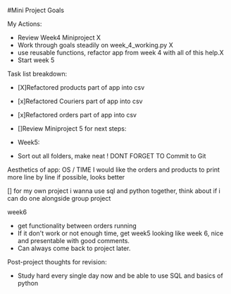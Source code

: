 #Mini Project Goals

My Actions:
- Review Week4 Miniproject X
- Work through goals steadily on week_4_working.py X 
- use reusable functions, refactor app from week 4 with all of this help.X 
- Start week 5

Task list breakdown:
-   [X]Refactored products part of app into csv
-   [x]Refactored Couriers part of app into csv
-   [x]Refactored orders part of app into csv
-   []Review Miniproject 5 for next steps:
- Week5:






- Sort out all folders, make neat
! DONT FORGET TO Commit to Git


Aesthetics of app:
OS / TIME
I would like the orders and products to print more line by line if possible, looks better



[] for my own project i wanna use sql and python together, think about if i can do one alongside group project

week6
- get functionality between orders running
- If it don't work or not enough time, get week5 looking like week 6, nice and presentable with good comments.
- Can always come back to project later.

Post-project thoughts for revision:
- Study hard every single day now and be able to use SQL and basics of python